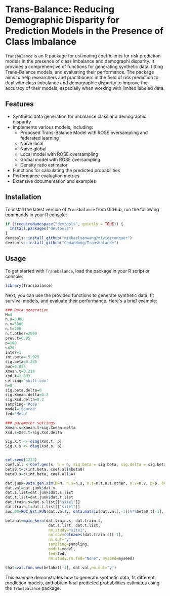 # Trans-Balance: Reducing Demographic Disparity for Prediction Models in the Presence of Class Imbalance

`Transbalance` is an R package for estimating coefficients for risk prediction models in the presence of class imbalance and demographi disparity. It provides a comprehensive of functions for generating synthetic data, fitting Trans-Balance models, and evaluating their performance. The package aims to help researchers and practitioners in the field of risk prediction to deal with class imbalance and demographic disparity to improve the accuracy of their models, especially when working with limited labeled data.

## Features

- Synthetic data generation for imbalance class and demographic disparity
- Implements various models, including:
  - Proposed Trans-Balance Model with ROSE oversampling and federated learning 
  - Naive local
  - Naive global
  - Local model with ROSE oversampling
  - Global model with ROSE oversampling
  - Density ratio estimator
- Functions for calculating the predicted probabilities
- Performance evaluation metrics
- Extensive documentation and examples

## Installation

To install the latest version of `Transbalance` from GitHub, run the following commands in your R console:

```R
if (!requireNamespace("devtools", quietly = TRUE)) {
  install.packages("devtools")
}
devtools::install_github("michaelyanwang/divideconquer")
devtools::install_github("ChuanHong/Transbalance")
```

## Usage

To get started with `Transbalance`, load the package in your R script or console:

```R
library(Transbalance)
```

Next, you can use the provided functions to generate synthetic data, fit survival models, and evaluate their performance. Here's a brief example:

```R
### Data generation
M=4
n.s=5000
n.v=5000
n.t=200
n.t.other=2000
prev.t=0.05
p=100
s=20
inter=1
int.beta=-5.025
sig.beta=0.296
auc=0.835
Xmean.t=0.218
Xsd.t=1.003
setting='shift.cov'
h=0
sig.beta.delta=0
sig.Xmean.delta=0.2
sig.Xsd.delta=0.2
sampling='Rose'
model='Source'
fed='Meta'

### parameter settings
Xmean.s=Xmean.t+sig.Xmean.delta
Xsd.s=Xsd.t+sig.Xsd.delta

Sig.X.t <- diag(Xsd.t, p)
Sig.X.s <- diag(Xsd.s, p)


set.seed(1234)
coef.all <-Coef.gen(s, h = h, sig.beta = sig.beta, sig.delta = sig.beta.delta, p = p) 
beta0.t=c(int.beta, coef.all$beta0)
beta0.s=c(int.beta, coef.all$W)

dat.junk=Data.gen.sim(M=M, n.s=n.s, n.t=n.t,n.t.other, n.v=n.v, p=p, beta0.s=beta0.s, beta0.t=beta0.t, mean.X.s=Xmean.s, mean.X.t=Xmean.t, Sig.X.s=Sig.X.s, Sig.X.t=Sig.X.t, inter)
dat.val=dat.junk$dat.v
dat.s.list=dat.junk$dat.s.list
dat.t.list=dat.junk$dat.t.list
dat.train.s=dat.s.list[["site1"]]
dat.train.t=dat.t.list[["site1"]]
auc.00=ROC.Est.FUN(dat.val$y, data.matrix(dat.val[,-1])%*%beta0.t[-1], yy0=0.5)[1]

betahat=main_kern(dat.train.s, dat.train.t, 
                   dat.s.list, dat.t.list,
                   nm.study="site1",
                   nm.cov=colnames(dat.train.s)[-1],
                   nm.out="y",
                   sampling=sampling,
                   model=model,
                   fed=fed,
                   nm.study.rm.fed="None", myseed=myseed)

shat=val.fun.new(betahat[-1], dat.val,nm.out="y")
```

This example demonstrates how to generate synthetic data, fit different prediction models, and obtain final predicted probabilities estimates using the `Transbalance` package.

